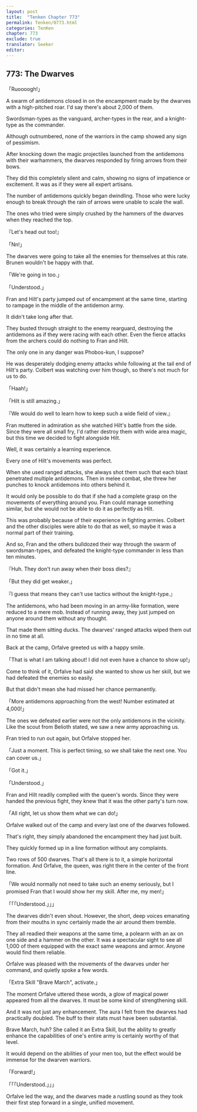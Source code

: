 ```yaml
---
layout: post
title:  "Tenken Chapter 773"
permalink: Tenken/0773.html
categories: TenKen
chapter: 773
exclude: true
translator: Seeker
editor: 
---
```

<h2 id="ch773">773: The Dwarves</h2>
<p>「Ruoooogh!」</p>

<p>A swarm of antidemons closed in on the encampment made by the dwarves with a high-pitched roar. I'd say there's about 2,000 of them.</p>

<p>Swordsman-types as the vanguard, archer-types in the rear, and a knight-type as the commander.</p>

<p>Although outnumbered, none of the warriors in the camp showed any sign of pessimism.</p>

<p>After knocking down the magic projectiles launched from the antidemons with their warhammers, the dwarves responded by firing arrows from their bows.</p>

<p>They did this completely silent and calm, showing no signs of impatience or excitement. It was as if they were all expert artisans.</p>

<p>The number of antidemons quickly began dwindling. Those who were lucky enough to break through the rain of arrows were unable to scale the wall.</p>

<p>The ones who tried were simply crushed by the hammers of the dwarves when they reached the top.</p>

<p>『Let's head out too!』</p>
<p>「Nn!」</p>

<p>The dwarves were going to take all the enemies for themselves at this rate. Brunen wouldn't be happy with that.</p>

<p>「We're going in too.」</p>
<p>「Understood.」</p>

<p>Fran and Hilt's party jumped out of encampment at the same time, starting to rampage in the middle of the antidemon army.</p>

<p>It didn't take long after that.</p>

<p>They busted through straight to the enemy rearguard, destroying the antidemons as if they were racing with each other. Even the fierce attacks from the archers could do nothing to Fran and Hilt.</p>

<p>The only one in any danger was Phobos-kun, I suppose?</p>

<p>He was desperately dodging enemy attacks while following at the tail end of Hilt's party. Colbert was watching over him though, so there's not much for us to do.</p>

<p>「Haah!」</p>
<p>「Hilt is still amazing.」</p>
<p>『We would do well to learn how to keep such a wide field of view.』</p>

<p>Fran muttered in admiration as she watched Hilt's battle from the side. Since they were all small fry, I'd rather destroy them with wide area magic, but this time we decided to fight alongside Hilt.</p>

<p>Well, it was certainly a learning experience.</p>

<p>Every one of Hilt's movements was perfect.</p>

<p>When she used ranged attacks, she always shot them such that each blast penetrated multiple antidemons. Then in melee combat, she threw her punches to knock antidemons into others behind it.</p>

<p>It would only be possible to do that if she had a complete grasp on the movements of everything around you. Fran could manage something similar, but she would not be able to do it as perfectly as Hilt.</p>

<p>This was probably because of their experience in fighting armies. Colbert and the other disciples were able to do that as well, so maybe it was a normal part of their training.</p>

<p>And so, Fran and the others bulldozed their way through the swarm of swordsman-types, and defeated the knight-type commander in less than ten minutes.</p>

<p>『Huh. They don't run away when their boss dies?』</p>
<p>「But they did get weaker.」</p>
<p>『I guess that means they can't use tactics without the knight-type.』</p>

<p>The antidemons, who had been moving in an army-like formation, were reduced to a mere mob. Instead of running away, they just jumped on anyone around them without any thought.</p>

<p>That made them sitting ducks. The dwarves' ranged attacks wiped them out in no time at all.</p>

<p>Back at the camp, Orfalve greeted us with a happy smile.</p>

<p>「That is what I am talking about! I did not even have a chance to show up!」</p>

<p>Come to think of it, Orfalve had said she wanted to show us her skill, but we had defeated the enemies so easily.</p>

<p>But that didn't mean she had missed her chance permanently.</p>

<p>「More antidemons approaching from the west! Number estimated at 4,000!」</p>

<p>The ones we defeated earlier were not the only antidemons in the vicinity. Like the scout from Belioth stated, we saw a new army approaching us.</p>

<p>Fran tried to run out again, but Orfalve stopped her.</p>

<p>「Just a moment. This is perfect timing, so we shall take the next one. You can cover us.」</p>
<p>「Got it.」</p>
<p>「Understood.」</p>

<p>Fran and Hilt readily complied with the queen's words. Since they were handed the previous fight, they knew that it was the other party's turn now.</p>

<p>「All right, let us show them what we can do!」</p>

<p>Orfalve walked out of the camp and every last one of the dwarves followed.</p>

<p>That's right, they simply abandoned the encampment they had just built.</p>

<p>They quickly formed up in a line formation without any complaints.</p>

<p>Two rows of 500 dwarves. That's all there is to it, a simple horizontal formation. And Orfalve, the queen, was right there in the center of the front line.</p>

<p>「We would normally not need to take such an enemy seriously, but I promised Fran that I would show her my skill. After me, my men!」</p>
<p>「「「Understood.」」」</p>

<p>The dwarves didn't even shout. However, the short, deep voices emanating from their mouths in sync certainly made the air around them tremble.</p>

<p>They all readied their weapons at the same time, a polearm with an ax on one side and a hammer on the other. It was a spectacular sight to see all 1,000 of them equipped with the exact same weapons and armor. Anyone would find them reliable.</p>

<p>Orfalve was pleased with the movements of the dwarves under her command, and quietly spoke a few words.</p>

<p>「Extra Skill "Brave March", activate.」</p>

<p>The moment Orfalve uttered these words, a glow of magical power appeared from all the dwarves. It must be some kind of strengthening skill.</p>

<p>And it was not just any enhancement. The aura I felt from the dwarves had practically doubled. The buff to their stats must have been substantial.</p>

<p>Brave March, huh? She called it an Extra Skill, but the ability to greatly enhance the capabilities of one's entire army is certainly worthy of that level.</p>

<p>It would depend on the abilities of your men too, but the effect would be immense for the dwarven warriors.</p>

<p>「Forward!」</p>
<p>「「「Understood.」」」</p>

<p>Orfalve led the way, and the dwarves made a rustling sound as they took their first step forward in a single, unified movement.</p>



